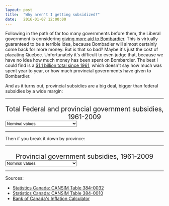 ```yaml
---
layout: post
title:  "Why aren't I getting subsidized?"
date:   2016-01-07 12:00:00
---
```


Following in the path of far too many governments before them, the Liberal government is considering [giving more aid to Bombardier](http://www.bloomberg.com/news/articles/2016-01-04/bombardier-an-anchor-for-canada-trudeau-briefing-memo-says). This is virtually guaranteed to be a terrible idea, because Bombadier will almost certainly come back for more money. But is that so bad? Maybe it's just the cost of placating Quebec. Unfortunately it's difficult to even judge that, because we have no idea how much money has been spent on Bombardier. The best I could find is a [$1.1 billion total since 1961](http://www.huffingtonpost.ca/mark-milke/bombardier-corporate-welfare-trap_b_4705751.html), which doesn't say how much was spent year to year, or how much provincial governments have given to Bombardier.

And as it turns out, provincial subsidies are a big deal, bigger than federal subsidies by a wide margin:

* * *

<div id="subsdTip" class="hidden">
  <p id="tipTop"><span id="tipTitle"></span></p>
  <p class="tipInfo"><span id="tipText1"></span></p>
  <p class="tipInfo"><span id="tipText2"></span></p>
</div>
<p id="subsdTitle">Total Federal and provincial government subsidies, 1961-2009</p>
<div>
  <select id="substSelect">
    <option value="nominal" selected="selected">Nominal values</option>
    <option value="inflation">Adjusted for inflation (2015 dollars)</option>
  </select>
</div>
<div id="subsdChart"></div>

* * *

Then if you break it down by province:

* * *

<p id="subprTitle">Provincial government subsidies, 1961-2009</p>
<div>
  <select id="subprSelect">
    <option value="nominal" selected="selected">Nominal values</option>
    <option value="inflation">Adjusted for inflation (2015 dollars)</option>
  </select>
</div>
<div id="subprChart"></div>

* * *

Sources:

- [Statistics Canada: CANSIM Table 384-0032]()
- [Statistics Canada: CANSIM Table 384-0010]()
- [Bank of Canada's Inflation Calculator](http://www.bankofcanada.ca/rates/related/inflation-calculator/)


<style>

#subsdChart text,
#subprChart text {
  font-size: 10px;
}

#subsdChart .axis path,
#subsdChart .axis line,
#subprChart .axis path,
#subprChart .axis line {
  fill: none;
  stroke: #000;
  shape-rendering: crispEdges;
}

#subsdTitle,
#subprTitle {
	font-size: 1.5em;
	margin-bottom: 0;
  text-align: center;
}

.subsdSubTitle {
	font-style: italic;
	text-align: center;
}

#subsdChart .x.axis path,
#subprChart .x.axis path {
  display: none;
}

#subsdChart .line, 
#subprChart .line {
  fill: none;
  stroke-linecap: "round";
  stroke-width: 1.5px;
}

#subsdChart .fedLine {
	stroke: #FF0000;
}

#subsdChart .provLine {
	stroke: #808080;
}

#subsdChart .fedCircle {
	fill: #FF0000;
}

#subsdChart .provRect {
	fill: #000000;
}

/* Tooltip */
.hidden {
  display: none;
}

#subsdTip {
  border: 1px solid black;
  border-radius: 5px;
  background-color: white;
  box-shadow: 2px 2px 2px 3px rgba(0, 0, 0, 0.05);
  position: absolute;
  width: 225px;
  height: auto;
  padding: 10px;
  pointer-events: none;
}

#subsdTip strong {
  font-weight: bold;
}

#subsdTip #tipTop {
  font-size: 16px;
  font-weight: bold;
  margin-bottom: 10px !important;
  text-transform: capitalize;
}

#subsdTip .tipInfo {
  font-size: 12px;
  margin: 0;
}

.hidden {
  display: none;
}

</style>

<script src="https://cdnjs.cloudflare.com/ajax/libs/queue-async/1.0.7/queue.min.js"></script>

<script>

var coordinates = [0, 0];
var body = d3.select("body")
    .on("mousemove", function() {
      coordinates = d3.mouse(this);
    })
    .on("mousedown", function() {
      coordinates = d3.mouse(this);
    });

/*
*	Total Federal & Provincial subsidies
*/

subsdChart();

function subsdChart() {

	var margin = {top: 20, right: 20, bottom: 30, left: 50},
	    width = 740 - margin.left - margin.right,
	    height = 300 - margin.top - margin.bottom;

	var parseDate = d3.time.format("%Y").parse;

	var format = d3.format(",.0");

	var govLevels = ["Federal subsidies", "Provincial subsidies"];
	var dataSources = ["CANSIM Table 384-0032", "CANSIM Table 384-0010"];
	var dataColours = ["#FF0000", "#808080"];

	var x = d3.time.scale()
	    .range([0, width]);

	var y = d3.scale.linear()
	    .range([height, 0]);

	var xAxis = d3.svg.axis()
	    .scale(x)
	    .orient("bottom");

	var yAxis = d3.svg.axis()
	    .scale(y)
	    .orient("left");

	var selectedOpt = "nominal";

	var lineStart = d3.svg.line()
	  .x(function(d) { return x(d.year); })
	  .y(function(d) { return y(0); });

  function calcLine(yData) {
  	return d3.svg.line()
  		//.interpolate("basis")
	    .x(function(d) { return x(d.year); })
	    .y(function(d) { return y(d[yData]); });
  }

  var nominalLine = d3.svg.line()
	  .x(function(d) { return x(d.year); })
	  .y(function(d) { return y(d.nominal); });

  var infLine = d3.svg.line()
	  .x(function(d) { return x(d.year); })
	  .y(function(d) { return y(d["inflation-adjusted"]); });

	var svg = d3.select("#subsdChart").append("svg")
	    .attr("width", width + margin.left + margin.right)
	    .attr("height", height + margin.top + margin.bottom)
	  .append("g")
	    .attr("transform", "translate(" + margin.left + "," + margin.top + ")");

	d3.csv("{{ site.baseurl }}/data/2016/01/subsd_can.csv", type, function(error, data) {
	  if (error) throw error;

	  x.domain([d3.min(data, function(d) { return d.year; }), 
	  	d3.max(data, function(d) { return d.year; })]);
	  y.domain([d3.min(data, function(d) { return d.nominal; }), 
	  	d3.max(data, function(d) { return d["inflation-adjusted"]; })]);

	  var nestData = d3.nest()
	  	.key(function(d) { return d.government; })
	  	.entries(data);

	  var subsd = svg.selectAll(".subsd")
	      .data(nestData)
	    .enter().append("g")
	      .attr("class", "subsd");

    var lines = subsd.append("path")
      .attr("class", "line")
      .attr("d", function(d) { return lineStart(d.values); })
      .style("stroke", "black");

		lines.transition()
			.duration(1000)
			.attr("d", function(d) { return nominalLine(d.values); });

		var circleGroup = subsd.append("g")
			.attr("class", "circle-group");

		var circles = circleGroup.selectAll("circles")
			.data(function(d) { return d.values; })
			.enter()
			.append("circle")
			.attr("class", "circle")
			.attr("cx", function(d) {  return x(d.year); })
			.attr("cy", function(d) { return y(1); })
			.attr("r", 2)
			.on("mouseover", function(d) { showTooltip(d); })
			.on("mouseout", function(d) { d3.select("#subsdTip").classed("hidden", true); });

		circles.transition()
			.duration(1000)
			.attr("cy", function(d) { return y(d.nominal); });

	  svg.append("g")
	      .attr("class", "x axis")
	      .attr("transform", "translate(0," + height + ")")
	      .call(xAxis);

	  var yAxisLine = svg.append("g")
	      .attr("class", "y axis")
	      .call(yAxis);

	  var yAxisLabel = yAxisLine.append("text")
	      .attr("transform", "rotate(-90)")
	      .attr("y", 6)
	      .attr("dy", ".71em")
	      .style("text-anchor", "end")
	      .text("Million dollars");


		function showTooltip(d) {
			var xPos = coordinates[0] + 15;
        if (x(d.Year) > width / 2) {
          xPos = coordinates[0] - 250;
        }
        var yPos = coordinates[1];
        d3.select("#subsdTip")
          .style("left", xPos + "px")
          .style("top", yPos + "px");

          console.log(d);

				d3.select("#subsdTip")
          .select("#tipTitle").text(d.government + " subsidies – " + d.year.getFullYear());
        if (selectedOpt === "nominal") {
        	d3.select("#subsdTip")
          	.select("#tipText1")
          	.text("$" + format(d.nominal) + " million dollars");
        } else {
        	d3.select("#subsdTip")
          	.select("#tipText1")
          	.text("$" + d["inflation-adjusted"] + " million dollars");
        }
        d3.select("#subsdTip")
          .select("#tipText2").text(d.source);

        d3.select("#subsdTip").classed("hidden", false);
		}

	var legend = svg.selectAll(".legend")
		  .data(govLevels)
		.enter().append("g")
		  .attr("class", "legend")
		  .attr("transform", function(d, i) { return "translate(0," + ((i * 20)) + ")"; });

  legend.append("rect")
      .attr("x", 50)
      .attr("width", 18)
      .attr("height", 18)
      .style("fill", function(d, i) { return dataColours[i]; });

  legend.append("text")
      .attr("x", 75)
      .attr("y", 9)
      .attr("dy", ".35em")
      .style("text-anchor", "start")
      .text(function(d) { return d; });

  d3.select("#substSelect")
		.on("change", selected);

		function selected() {
			selectedOpt = this.options[this.selectedIndex].value;
			if (selectedOpt === "nominal") {
				lines.transition()
					.duration(1000)
					.attr("d", function(d) { return nominalLine(d.values); });
				circles.transition()
					.duration(1000)
					.attr("cy", function(d) { return y(d.nominal); });
			} else {
				lines.transition()
					.duration(1000)
					.attr("d", function(d) { return infLine(d.values); });
				circles.transition()
					.duration(1000)
					.attr("cy", function(d) { return y(d["inflation-adjusted"]); });
			}
		}
	});

	function type(d) {
		d.year = parseDate(d.year);
		d.nominal = +d.nominal;
		d["inflation-adjusted"] = +d["inflation-adjusted"];

    return d;
	}

}



/*
*	Provincial subsidies
*/

/*subprChart();

function subprChart() {

	var margin = {top: 20, right: 20, bottom: 30, left: 50},
	    width = 740 - margin.left - margin.right,
	    height = 300 - margin.top - margin.bottom;

	var parseDate = d3.time.format("%Y").parse;

	var format = d3.format(",.0");

	var govLevels = ["Federal subsidies", "Provincial subsidies"];
	var dataSources = ["CANSIM Table 384-0032", "CANSIM Table 384-0010"];
	var dataColours = ["#FF0000", "#808080"];

	var x = d3.time.scale()
	    .range([0, width]);

	var y = d3.scale.linear()
	    .range([height, 0]);

	var xAxis = d3.svg.axis()
	    .scale(x)
	    .orient("bottom");

	var yAxis = d3.svg.axis()
	    .scale(y)
	    .orient("left");

	var selectedOpt = "nominal";

	var lineStart = d3.svg.line()
	  .x(function(d) { return x(d.Year); })
	  .y(function(d) { return y(0); });

  function calcLine(yData) {
  	return d3.svg.line()
	    .x(function(d) { return x(d.Year); })
	    .y(function(d) { return y(d[yData]); });
  }

	var svg = d3.select("#subprChart").append("svg")
	    .attr("width", width + margin.left + margin.right)
	    .attr("height", height + margin.top + margin.bottom)
	  .append("g")
	    .attr("transform", "translate(" + margin.left + "," + margin.top + ")");

	queue()
	  .defer(d3.csv, "{{ site.baseurl }}/data/2016/01/subpr_fed_384-0032.csv", type)
	  .defer(d3.csv, "{{ site.baseurl }}/data/2016/01/subpr_fed_384-0010.csv", type)
	  .await(ready);

	function ready (error, csim3840032, csim3840010) {
	  if (error) throw error;

	  x.domain([d3.min(csim3840032, function(d) { return d.Year; }), 
	  	d3.max(csim3840010, function(d) { return d.Year; })]);
	  y.domain([d3.min(csim3840032, function(d) { return d["Prince Edward Island"]; }), 
	  	d3.max(csim3840010, function(d) { return d.OntInf; })]);

	  svg.append("g")
	      .attr("class", "x axis")
	      .attr("transform", "translate(0," + height + ")")
	      .call(xAxis);

	  var yAxisLine = svg.append("g")
	      .attr("class", "y axis")
	      .call(yAxis);

	  var yAxisLabel = yAxisLine.append("text")
	      .attr("transform", "rotate(-90)")
	      .attr("y", 6)
	      .attr("dy", ".71em")
	      .style("text-anchor", "end")
	      .text("Million dollars");

	  var oldNfldLine = makeLine(csim3840032);
	  var newFedLine = makeLine(csim3840010);
	  var oldProvLine = makeLine(csim3840032, "prov");
	  var newProvLine = makeLine(csim3840010, "prov");

		function makeLine(data) {
			return svg.append("path")
		    .datum(data)
		    .attr("class", "line")
		    .attr("d", lineStart);
		}

		var oldFedCircles = svg.selectAll("oldCircles")
			.data(csim3840032)
			.enter()
			.append("circle")
			.attr("class", "fedCircle")
			.attr("cx", function(d) { return x(d.Year); })
			.attr("cy", function(d) { return y(1); })
			.attr("r", 2)
			.on("mouseover", function(d) { showTooltip(d, govLevels[0], dataSources[0]); })
			.on("mouseout", function(d) { d3.select("#subsdTip").classed("hidden", true); });

		var newFedCircles = svg.selectAll("newCircles")
			.data(csim3840010)
			.enter()
			.append("circle")
			.attr("class", "fedCircle")
			.attr("cx", function(d) { return x(d.Year); })
			.attr("cy", function(d) { return y(0); })
			.attr("r", 2)
			.on("mouseover", function(d) { showTooltip(d, govLevels[0], dataSources[1]); })
			.on("mouseout", function(d) { d3.select("#subsdTip").classed("hidden", true); });

		var oldProvRects = svg.selectAll("oldProvRects")
			.data(csim3840032)
			.enter()
			.append("rect")
			.attr("class", "provRect")
			.attr("x", function(d) { return x(d.Year) - 2; })
			.attr("y", function(d) { return y(1); })
			.attr("width", 4)
			.attr("height", 4)
			.on("mouseover", function(d) { showTooltip(d, govLevels[1], dataSources[0]); })
			.on("mouseout", function(d) { d3.select("#subsdTip").classed("hidden", true); });

		var newProvRects = svg.selectAll("newProvRects")
			.data(csim3840010)
			.enter()
			.append("rect")
			.attr("class", "provRect")
			.attr("x", function(d) { return x(d.Year) - 2; })
			.attr("y", function(d) { return y(0); })
			.attr("width", 4)
			.attr("height", 4)
			.on("mouseover", function(d) { showTooltip(d, govLevels[1], dataSources[1]); })
			.on("mouseout", function(d) { d3.select("#subsdTip").classed("hidden", true); });

		function showTooltip(d, gov, source) {
			var xPos = coordinates[0] + 15;
        if (x(d.Year) > width / 2) {
          xPos = coordinates[0] - 250;
        }
        var yPos = coordinates[1];
        d3.select("#subsdTip")
          .style("left", xPos + "px")
          .style("top", yPos + "px");

				d3.select("#subsdTip")
          .select("#tipTitle").text(gov + " – " + d.Year.getFullYear());
        if (selectedOpt === "nominal") {
        	d3.select("#subsdTip")
          	.select("#tipText1")
          	.text("$" + ((gov.substr(0, 1) === "F") ? format(d.Federal) : format(d.Provincial)) + " million dollars");
        } else {
        	d3.select("#subsdTip")
          	.select("#tipText1")
          	.text("$" + ((gov.substr(0, 1) === "F") ? format(d3.round(d.FedInf)) : format(d3.round(d.ProvInf))) + " million dollars");
        }
        d3.select("#subsdTip")
          .select("#tipText2").text(source);

        d3.select("#subsdTip").classed("hidden", false);
		}

		transLine(fedLine, provLine);
		transShape("Federal", "Provincial");

		function transLine(fedLineFunc, provLineFunc) {
			oldFedLine.transition()
				.duration(1000)
				.attr("d", fedLineFunc);

			newFedLine.transition()
				.duration(1000)
				.attr("d", fedLineFunc);

			oldProvLine.transition()
				.duration(1000)
				.attr("d", provLineFunc);

			newProvLine.transition()
				.duration(1000)
				.attr("d", provLineFunc);
		}

		function transShape(fedData, provData) {
			oldFedCircles.transition()
				.duration(1000)
				.attr("cy", function(d) { return y(d[fedData]); });

			newFedCircles.transition()
				.duration(1000)
				.attr("cy", function(d) { return y(d[fedData]); });

			oldProvRects.transition()
				.duration(1000)
				.attr("y", function(d) { return y(d[provData]) - 2; });

			newProvRects.transition()
				.duration(1000)
				.attr("y", function(d) { return y(d[provData]) - 2; });
		}

	var legend = svg.selectAll(".legend")
		  .data(govLevels)
		.enter().append("g")
		  .attr("class", "legend")
		  .attr("transform", function(d, i) { return "translate(0," + ((i * 20)) + ")"; });

  legend.append("rect")
      .attr("x", 50)
      .attr("width", 18)
      .attr("height", 18)
      .style("fill", function(d, i) { return dataColours[i]; });

  legend.append("text")
      .attr("x", 75)
      .attr("y", 9)
      .attr("dy", ".35em")
      .style("text-anchor", "start")
      .text(function(d) { return d; });

  d3.select("#subprSelect")
		.on("change", selected);

		function selected() {
			selectedOpt = this.options[this.selectedIndex].value;
			if (selectedOpt === "nominal") {
				transLine(fedLine, provLine);
				transShape("Federal", "Provincial");
			} else {
				transLine(fedInfLine, provInfLine);
				transShape("FedInf", "ProvInf");
			}
		}
	}

	function type(d) {
		d.Year = parseDate(d.Year);
		d.Federal = +d.Federal;
		d.FedInf = +d.FedInf;
		d.Provincial = +d.Provincial;
		d.ProvInf = +d.ProvInf;

    return d;
	}

}*/

</script>